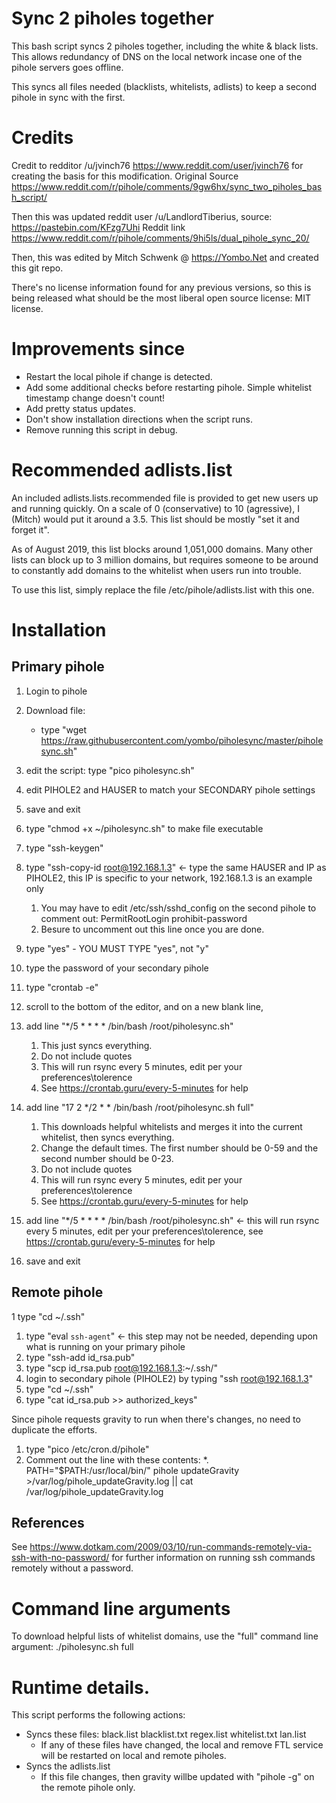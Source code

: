 # Sync 2 piholes together

This bash script syncs 2 piholes together, including the white & black lists. This allows redundancy of DNS
on the local network incase one of the pihole servers goes offline.

This syncs all files needed (blacklists, whitelists, adlists) to keep a second pihole in sync with the first.

# Credits
Credit to redditor /u/jvinch76  https://www.reddit.com/user/jvinch76 for creating the basis for this modification.
Original Source https://www.reddit.com/r/pihole/comments/9gw6hx/sync_two_piholes_bash_script/

Then this was updated reddit user /u/LandlordTiberius, source: https://pastebin.com/KFzg7Uhi
Reddit link https://www.reddit.com/r/pihole/comments/9hi5ls/dual_pihole_sync_20/

Then, this was edited by Mitch Schwenk @ https://Yombo.Net and created this git repo.

There's no license information found for any previous versions, so this is being released
what should be the most liberal open source license: MIT license.

# Improvements since
* Restart the local pihole if change is detected.
* Add some additional checks before restarting pihole. Simple whitelist timestamp change doesn't count!
* Add pretty status updates.
* Don't show installation directions when the script runs.
* Remove running this script in debug.

# Recommended adlists.list
An included adlists.lists.recommended file is provided to get new users up and running quickly.
On a scale of 0 (conservative) to 10 (agressive), I (Mitch) would put it around a 3.5. This list
should be mostly "set it and forget it".

As of August 2019, this list blocks around 1,051,000 domains. Many other lists can block up to
3 million domains, but requires someone to be around to constantly add domains to the whitelist when
users run into trouble.

To use this list, simply replace the file /etc/pihole/adlists.list with this one.

# Installation
## Primary pihole
1. Login to pihole
1. Download file:
   * type "wget https://raw.githubusercontent.com/yombo/piholesync/master/piholesync.sh"
1. edit the script: type "pico piholesync.sh"
1. edit PIHOLE2 and HAUSER to match your SECONDARY pihole settings
1. save and exit
1. type "chmod +x ~/piholesync.sh" to make file executable
1. type "ssh-keygen"
1. type "ssh-copy-id root@192.168.1.3" <- type the same HAUSER and IP as PIHOLE2, this IP is specific to your network, 192.168.1.3 is an example only
   1. You may have to edit /etc/ssh/sshd_config on the second pihole to comment out: PermitRootLogin prohibit-password
   1. Besure to uncomment out this line once you are done.
1. type "yes" - YOU MUST TYPE "yes", not "y"
1. type the password of your secondary pihole
1. type "crontab -e"
1. scroll to the bottom of the editor, and on a new blank line,
1. add line "*/5 * * * * /bin/bash /root/piholesync.sh"
   1. This just syncs everything.
   1. Do not include quotes
   1. This will run rsync every 5 minutes, edit per your preferences\tolerence
   1. See https://crontab.guru/every-5-minutes for help
1. add line "17 2 */2 * * /bin/bash /root/piholesync.sh full"
   1. This downloads helpful whitelists and merges it into the current whitelist, then syncs everything.
   1. Change the default times. The first number should be 0-59 and the second number should be 0-23.
   1. Do not include quotes
   1. This will run rsync every 5 minutes, edit per your preferences\tolerence
   1. See https://crontab.guru/every-5-minutes for help

1. add line "*/5 * * * * /bin/bash /root/piholesync.sh" <- this will run rsync every 5 minutes, edit per your preferences\tolerence, see https://crontab.guru/every-5-minutes for help
1. save and exit

## Remote pihole
1  type "cd ~/.ssh"
1. type "eval `ssh-agent`" <- this step may not be needed, depending upon what is running on your primary pihole
1. type "ssh-add id_rsa.pub"
1. type "scp id_rsa.pub root@192.168.1.3:~/.ssh/"
1. login to secondary pihole (PIHOLE2) by typing "ssh root@192.168.1.3"
1. type "cd ~/.ssh"
1. type "cat id_rsa.pub >> authorized_keys"

Since pihole requests gravity to run when there's changes, no need to duplicate the efforts.
1. type "pico /etc/cron.d/pihole"
1. Comment out the line with these contents:
   *. PATH="$PATH:/usr/local/bin/" pihole updateGravity >/var/log/pihole_updateGravity.log || cat /var/log/pihole_updateGravity.log

## References
See https://www.dotkam.com/2009/03/10/run-commands-remotely-via-ssh-with-no-password/
for further information on running ssh commands remotely without a password.

#  Command line arguments
To download helpful lists of whitelist domains, use the "full" command line argument:
./piholesync.sh full

# Runtime details.
This script performs the following actions:
* Syncs these files: black.list blacklist.txt regex.list whitelist.txt lan.list
  * If any of these files have changed, the local and remove FTL service will be restarted on local and remote piholes.
* Syncs the adlists.list
  * If this file changes, then gravity willbe updated with "pihole -g" on the remote pihole only.


